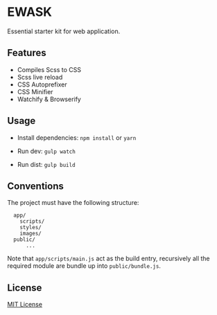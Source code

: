 # EWASK

Essential starter kit for web application.

## Features

- Compiles Scss to CSS
- Scss live reload
- CSS Autoprefixer
- CSS Minifier
- Watchify & Browserify

## Usage

- Install dependencies: `npm install` or `yarn`

- Run dev: `gulp watch`

- Run dist: `gulp build`

## Conventions

The project must have the following structure:
```
  app/
    scripts/
    styles/
    images/
  public/
      ...
```
Note that `app/scripts/main.js` act as the build entry, recursively all the required module are bundle up into `public/bundle.js`.

## License

[MIT License](http://opensource.org/licenses/MIT)
